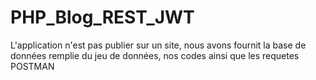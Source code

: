 # PHP_Blog_REST_JWT
L'application n'est pas publier sur un site, nous avons fournit la base de données remplie du jeu de données, nos codes ainsi que les requetes POSTMAN